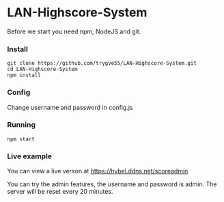 # LAN-Highscore-System

Before we start you need npm, NodeJS and git. 

### Install
```
git clone https://github.com/trygve55/LAN-Highscore-System.git
cd LAN-Highscore-System
npm install
```

### Config
Change username and password in config.js

### Running
```
npm start
```

### Live example
You can view a live verson at https://hybel.ddns.net/scoreadmin

You can try the admin features, the username and password is admin. The server will be reset every 20 minutes.
